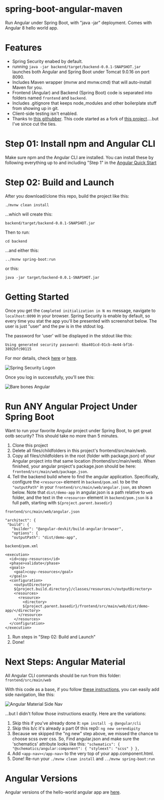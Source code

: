 # spring-boot-angular-maven

Run Angular under Spring Boot, with "java -jar" deployment.
Comes with Angular 8 hello world app.

# Features
* Spring Security enabed by default.
* running ```java -jar backend/target/backend-0.0.1-SNAPSHOT.jar``` launches both Angular and Spring Boot under Tomcat 9.0.16 on port 8090.
* Includes Maven wrapper (mvnw and mvnw.cmd) that will auto-install Maven for you.
* Frontend (Angular) and Backend (Spring Boot) code is separated into folders named ```frontend``` and ```backend```.
* Includes .gitignore that keeps node_modules and other boilerplate stuff from showing up in git.
* Client-side testing isn't enabled.
* Thanks to [this githubber](https://github.com/swathisprasad). This code started as a fork of [this project](https://github.com/swathisprasad/spring-boot-angular6-maven-project)....but I've since cut the ties.

# Step 01: Install npm and Angular CLI

Make sure npm and the Angular CLI are installed.
You can install these by following everything up to and including "Step 1" in the [Angular Quick Start](https://angular.io/guide/quickstart)


# Step 02: Build and Launch

After you download/clone this repo, build the project like this:

```./mvnw clean install```

...which will create this:

```backend/target/backend-0.0.1-SNAPSHOT.jar```

Then to run: 

```cd backend```

...and either this:

```../mvnw spring-boot:run```

or this:

```java -jar target/backend-0.0.1-SNAPSHOT.jar```


# Getting Started
Once you get the ```Completed initialization in N ms``` message, navigate to ```localhost:8090``` in your browser.
Spring Security is enable by default, so every time you stat the app you'll be presented with screenshot below.  The user is just "user" and the pw is in the stdout log.  

The password for 'user' will be displayed in the stdout like this:
```
Using generated security password: 6ba401cd-01cb-4e44-bf16-3892bfc90115
```

For mor details, check [here](https://www.websparrow.org/spring/spring-security-how-to-change-default-username-and-password) or [here](https://docs.spring.io/spring-boot/docs/2.0.0.RELEASE/reference/html/boot-features-security.html).


![Spring Security Logon](https://user-images.githubusercontent.com/175773/52928769-0bf67680-3307-11e9-86aa-9574700ddf3b.png)




Once you log in successfully, you'll see this:

![Bare bones Angular](https://user-images.githubusercontent.com/175773/52928834-5b3ca700-3307-11e9-969c-529b1667e12a.png)

# Run ANY Angular Project Under Spring Boot
Want to run your favorite Angular project under Spring Boot, to get great ootb security?
This should take no more than 5 minutes.
1. Clone this project
1. Delete all files/childfolders in this project's frontend/src/main/web.  
1. Copy all files/childfolders in the root (folder with package.json) of your Angular project into that same location (frontend/src/main/web).  When finished, your angular project's package.json should be here:  ```frontend/src/main/web/package.json```.
1. Tell the backend build where to find the angular application. Specifically, configure the ```<resource>``` element in ```backend/pom.xml``` to be the ```"outputPath"``` in your ```frontend/src/main/web/angular.json```, as shown below.  Note that ```dist/demo-app``` in angular.json is a path relative to ```web``` folder, and the text in the ```<resource>``` element in ```backend/pom.json``` is a full path, starting with ```${project.parent.basedir}```

```frontend/src/main/web/angular.json```
```
"architect": {
 "build": {
   "builder": "@angular-devkit/build-angular:browser",
   "options": {
   "outputPath": "dist/demo-app",
```

```backend/pom.xml```
```
<execution>
  <id>copy-resources</id>
  <phase>validate</phase>
  <goals>
    <goal>copy-resources</goal>
  </goals>
  <configuration>
    <outputDirectory>
    ${project.build.directory}/classes/resources/</outputDirectory>
    <resources>
      <resource>
        <directory>
        ${project.parent.basedir}/frontend/src/main/web/dist/demo-app/</directory>
      </resource>
    </resources>
  </configuration>
</execution>

```
1. Run steps in "Step 02: Build and Launch"
1. Done!


# Next Steps:  Angular Material

All Angular CLI commands should be run from this folder:  ```frontend/src/main/web```

With this code as a base, if you follow [these instructions](https://robferguson.org/blog/2018/11/05/getting-started-with-angular-material/), you can easily add side navigation, like this:

![Angular Material Side Nav](https://user-images.githubusercontent.com/175773/52995305-d5d8f580-33df-11e9-8856-fb5bea122854.png)

...but I didn't follow those instructions exactly.
Here are the variations:

1. Skip this if you've already done it: ```npm install -g @angular/cli```
1. Skip this b/c it's already a part 0f this rep0:  ```ng new serendipity```
1. Because we skipped the "ng new" step above, we missed the chance to choose scss over css.  So, Find angular.json and make sure the 'schematics' attribute looks like this: ```"schematics": { "@schematics/angular:component": { "styleext": "scss" } },```
1. Add ```<app-nav></app-nav>``` to the very top of your app.component.html.
1. Done!  Re-run your ```./mvnw clean install``` and ```../mvnw spring-boot:run``` 

# Angular Versions
Angular versions of the hello-world angular app are [here](https://github.com/eostermueller/spring-boot-angular-maven/blob/master/frontend/src/main/web/package.json).
